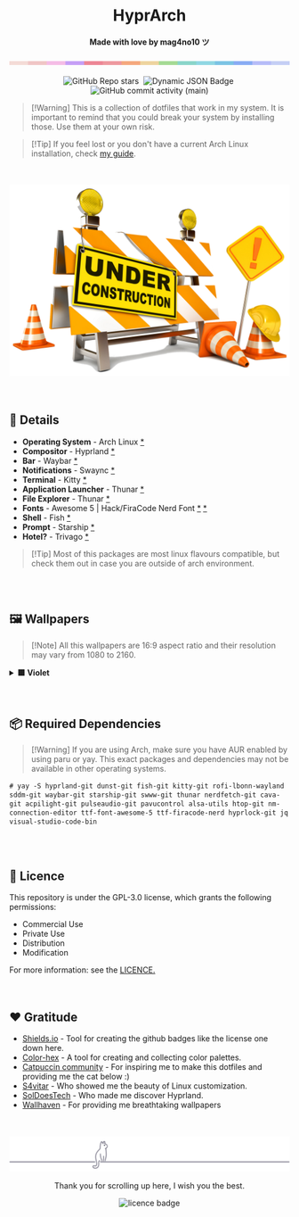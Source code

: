 <!---here goes an image instead of the title---><h1 align="center">HyprArch</h1>
<h4 align="center">Made with love by <strong>mag4no10</strong> ツ </h4>
<img src="./img/color_bar.png">

<div id="labels" align="center">
    <br>
    <img alt="GitHub Repo stars" src="https://img.shields.io/github/stars/mag4no10/HyprArch?style=flat-square&logo=github&labelColor=%23cc7177&color=%2389023e">&nbsp;
    <img alt="Dynamic JSON Badge" src="https://img.shields.io/badge/dynamic/json?url=https%3A%2F%2Fraw.githubusercontent.com%2Fmag4no10%2FHyprArch%2Fmain%2Fassets%2Fkernel.json&query=%24.kernel&style=flat-square&label=arch%20kernel&labelColor=%09%2350c878&color=%231a936f">&nbsp;
    <img alt="GitHub commit activity (main)" src="https://img.shields.io/github/commit-activity/t/mag4no10/HyprArch/main?style=flat-square&labelColor=%234c96ce&color=%231e73be">
</div>

>   [!Warning]
>   This is a collection of dotfiles that work in my system.
>   It is important to remind that you could break your system by installing those. Use them at your own risk.

>   [!Tip]
>   If you feel lost or you don't have a current Arch Linux installation,
>   check <a href="https://github.com/mag4no10/arch-linux-guide">my guide</a>.

<!--- mp4/files --->
<div id="showcase" align="center">



</div>
<br><br>


<div id="under_construction" align="center">
    <img alt ="construction" src="./img/under_construction.png">
</div>
<br><br>


<!--- Details --->
<div id="Details" align="left">
    <h2>📄 Details </h2>
    <ul>
        <li><b>Operating System</b> - Arch Linux <a href="https://archlinux.org">*</a></li>
        <li><b>Compositor</b> - Hyprland <a href="https://hyprland.org/">*</a></li>
        <li><b>Bar</b> - Waybar <a href="https://github.com/Alexays/Waybar">*</a></li>
        <li><b>Notifications</b> - Swaync <a href="https://github.com/ErikReider/SwayNotificationCenter">*</a></li>
        <li><b>Terminal</b> - Kitty <a href="https://sw.kovidgoyal.net/kitty/">*</a></li>
        <li><b>Application Launcher</b> - Thunar <a href="https://github.com/davatorium/rofi">*</a></li>
        <li><b>File Explorer</b> - Thunar <a href="https://web.archive.org/web/20110119200509/http://thunar.xfce.org/">*</a></li>
        <li><b>Fonts</b> - Awesome 5 | Hack/FiraCode Nerd Font <a href="https://fontawesome.com/">*</a> <a href="https://www.nerdfonts.com/">*</a></li>
        <li><b>Shell</b> - Fish <a href="https://fishshell.com/">*</a></li>
        <li><b>Prompt</b> - Starship <a href="https://starship.rs/">*</a></li>
        <li><b>Hotel?</b> - Trivago <a href="https://www.trivago.es/">*</a></li>
    </ul>
</div>

>   [!Tip]
>   Most of this packages are most linux flavours compatible, but check them out in case you are outside of arch environment.

<br><br>


<!--- Wallpapers --->
## 🖼️ Wallpapers
>   [!Note]
>   All this wallpapers are 16:9 aspect ratio and their resolution may vary from 1080 to 2160.

<details>
<summary><b>🟪 Violet</b></summary>

<br>

| Fishing Stars |
| :-: |
| ![](https://github.com/mag4no10/HyprArch/blob/main/violet/backgrounds/fishing_stars.jpg) |

| Snowy Star |
| :-: |
| ![](https://github.com/mag4no10/HyprArch/blob/main/violet/backgrounds/snowy-star.jpg) |

| Gold Peak |
| :-: |
| ![](https://github.com/mag4no10/HyprArch/blob/main/violet/backgrounds/gold-peak.jpg) |

| Gilded Skies |
| :-: |
| ![](https://github.com/mag4no10/HyprArch/blob/main/violet/backgrounds/gilded-skies.jpg) |

</details>
<br><br>


<!--- Deps --->
## 📦 Required Dependencies
>   [!Warning]
>   If you are using Arch, make sure you have AUR enabled by using paru or yay.
>   This exact packages and dependencies may not be available in other operating systems.

```
# yay -S hyprland-git dunst-git fish-git kitty-git rofi-lbonn-wayland sddm-git waybar-git starship-git swww-git thunar nerdfetch-git cava-git acpilight-git pulseaudio-git pavucontrol alsa-utils htop-git nm-connection-editor ttf-font-awesome-5 ttf-firacode-nerd hyprlock-git jq visual-studio-code-bin
```
<br><br>


<!--- Installation --->
<div id="installation" align="center">



</div>
<!--<br><br>-->


<!--- Themes --->
<div id="themes" align="center">



</div>
<!--<br><br>-->


<!--- Keybinds --->
<div id="keybinds" align="center">



</div>
<!--<br><br>-->


<!--- Licence --->
<div id="licence" align="left">
    <h2>📄 Licence </h2>
    This repository is under the GPL-3.0 license, which grants the following permissions:
    <ul>
        <li>Commercial Use</li>
        <li>Private Use</li>
        <li>Distribution</li>
        <li>Modification</li>
    </ul>
    For more information: see the <a href="./LICENSE">LICENCE.</a>
</div>
<br><br>


<!--- Gratitude --->
<div id="gratitude" align="left">
    <h2>❤️ Gratitude</h2>
    <ul>
        <li><a href="https://shields.io/">Shields.io</a> - Tool for creating the github badges like the license one down here.</li>
        <li><a href="https://www.color-hex.com/">Color-hex</a> - A tool for creating and collecting color palettes.</li>
        <li><a href="https://github.com/catppuccin">Catpuccin community</a> - For inspiring me to make this dotfiles and providing me the cat below :)</li>
        <li><a href="https://github.com/s4vitar">S4vitar</a> - Who showed me the beauty of Linux customization.</li>
        <li><a href="https://github.com/SolDoesTech">SolDoesTech</a> - Who made me discover Hyprland.</li>
        <li><a href="https://wallhaven.cc/">Wallhaven</a> - For providing me breathtaking wallpapers</li>
    </ul>
</div>
<br><br>


<!--- Footer --->
<div id="footer" align="center">
    <img alt ="cat decoration" src="./img/footer_cat.svg">
    <p>Thank you for scrolling up here, I wish you the best.</p>
    <img alt="licence badge" src="https://img.shields.io/badge/LICENCE-GPL%203.0-755393?style=flat-square&label=LICENCE&labelColor=%23ab85cc">
</div>
